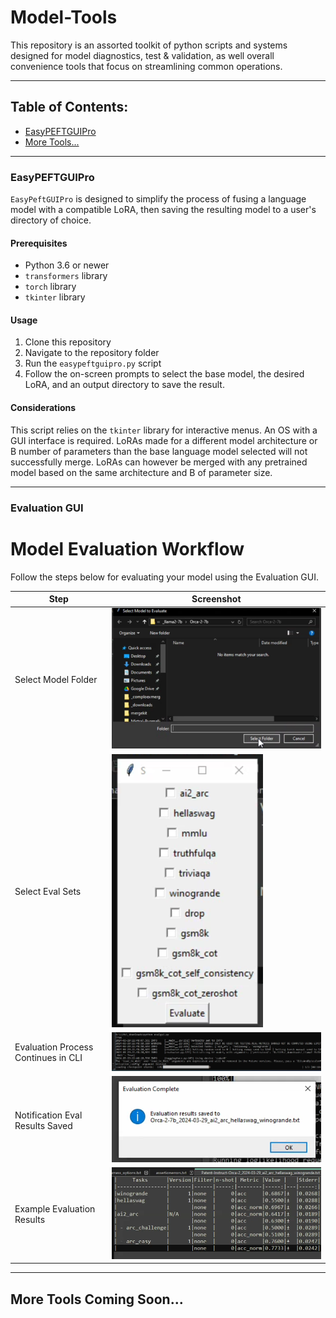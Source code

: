 # Model-Tools

This repository is an assorted toolkit of python scripts and systems designed for model diagnostics, test & validation, as well overall convenience tools that focus on streamlining common operations.

---

## Table of Contents:
- [EasyPEFTGUIPro](#easypeftguipro)
- [More Tools...](#more-tools)

---

### EasyPEFTGUIPro

`EasyPeftGUIPro` is designed to simplify the process of fusing a language model with a compatible LoRA, then saving the resulting model to a user's directory of choice.

#### Prerequisites

- Python 3.6 or newer
- `transformers` library
- `torch` library
- `tkinter` library

#### Usage

1. Clone this repository
2. Navigate to the repository folder
3. Run the `easypeftguipro.py` script
4. Follow the on-screen prompts to select the base model, the desired LoRA, and an output directory to save the result.

#### Considerations

This script relies on the `tkinter` library for interactive menus. An OS with a GUI interface is required.
LoRAs made for a different model architecture or B number of parameters than the base language model selected will not successfully merge.
LoRAs can however be merged with any pretrained model based on the same architecture and B of parameter size.

---

### Evaluation GUI

# Model Evaluation Workflow

Follow the steps below for evaluating your model using the Evaluation GUI.

| Step | Screenshot |
|------|------------|
| Select Model Folder | ![model select](media/evalgui/1_modelselect.png) |
| Select Eval Sets | ![evaluation select](media/evalgui/2_evalselect.png) |
| Evaluation Process Continues in CLI | ![evaluation process](media/evalgui/3_evalprocess.png) |
| Notification Eval Results Saved | ![eval saved notification](media/evalgui/4_evalnotification.png) |
| Example Evaluation Results | ![eval results](media/evalgui/5_evalresults.png) |



---

## More Tools Coming Soon...
<!-- Future sections for additional tools will go here -->
